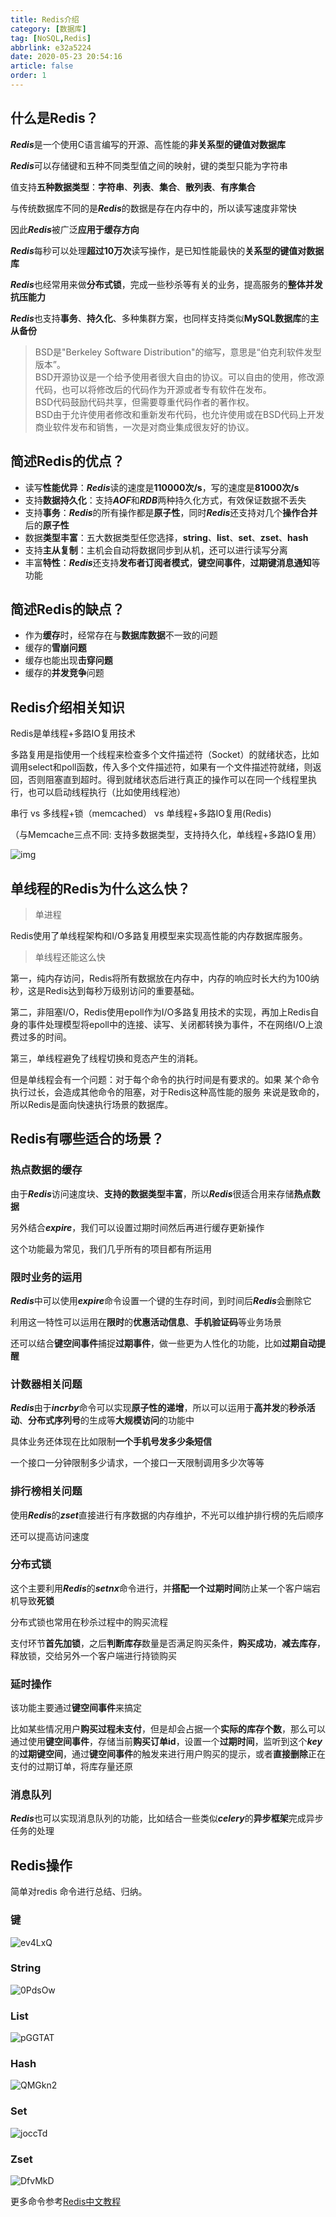 ```yaml
---
title: Redis介绍
category: [数据库]
tag: [NoSQL,Redis]
abbrlink: e32a5224
date: 2020-05-23 20:54:16
article: false
order: 1
---
```


## 什么是Redis​？​

***Redis***是一个使用C语言编写的开源、高性能的**非关系型的键值对数据库**

***Redis***可以存储键和五种不同类型值之间的映射，键的类型只能为字符串

值支持**五种数据类型**：**字符串**、**列表**、**集合**、**散列表**、**有序集合**

与传统数据库不同的是***Redis***的数据是存在内存中的，所以读写速度非常快

因此***Redis***被广泛**应用于缓存方向**

***Redis***每秒可以处理**超过10万次**读写操作，是已知性能最快的**关系型的键值对数据库**

***Redis***也经常用来做**分布式锁**，完成一些秒杀等有关的业务，提高服务的**整体并发抗压能力**

***Redis***也支持**事务**、**持久化**、多种集群方案，也同样支持类似**MySQL数据库**的**主从备份**

> BSD是"Berkeley Software Distribution"的缩写，意思是“伯克利软件发型版本”。  
> BSD开源协议是一个给予使用者很大自由的协议。可以自由的使用，修改源代码，也可以将修改后的代码作为开源或者专有软件在发布。  
> BSD代码鼓励代码共享，但需要尊重代码作者的著作权。  
> BSD由于允许使用者修改和重新发布代码，也允许使用或在BSD代码上开发商业软件发布和销售，一次是对商业集成很友好的协议。

## **简述Redis的优点？**

* 读写**性能优异**：***Redis***读的速度是**110000次/s**，写的速度是**81000次/s**
* 支持**数据持久化**：支持***AOF***和***RDB***两种持久化方式，有效保证数据不丢失
* 支持**事务**：***Redis***的所有操作都是**原子性**，同时***Redis***还支持对几个**操作合并**后的**原子性**
* 数据**类型丰富**：五大数据类型任您选择，**string**、**list**、**set**、**zset**、**hash**
* 支持**主从复制**：主机会自动将数据同步到从机，还可以进行读写分离
* 丰富**特性**：***Redis***还支持**发布者订阅者模式**，**键空间事件**，**过期键消息通知**等功能

## **简述Redis的缺点？**

* 作为**缓存**时，经常存在与**数据库数据**不一致的问题
* 缓存的**雪崩问题**
* 缓存也能出现**击穿问题**
* 缓存的**并发竞争**问题

## Redis介绍相关知识

Redis是单线程+多路IO复用技术

多路复用是指使用一个线程来检查多个文件描述符（Socket）的就绪状态，比如调用select和poll函数，传入多个文件描述符，如果有一个文件描述符就绪，则返回，否则阻塞直到超时。得到就绪状态后进行真正的操作可以在同一个线程里执行，也可以启动线程执行（比如使用线程池）

串行  vs  多线程+锁（memcached） vs  单线程+多路IO复用(Redis)

（与Memcache三点不同: 支持多数据类型，支持持久化，单线程+多路IO复用）

​![img](assets/wpsMOQK0A-20230617203947-h3vaoij.png)​

## 单线程的Redis为什么这么快？

> 单进程

Redis使用了单线程架构和I/O多路复用模型来实现高性能的内存数据库服务。

> 单线程还能这么快

第一，纯内存访问，Redis将所有数据放在内存中，内存的响应时长大约为100纳秒，这是Redis达到每秒万级别访问的重要基础。

第二，非阻塞I/O，Redis使用epoll作为I/O多路复用技术的实现，再加上Redis自身的事件处理模型将epoll中的连接、读写、关闭都转换为事件，不在网络I/O上浪费过多的时间。

第三，单线程避免了线程切换和竞态产生的消耗。

但是单线程会有一个问题：对于每个命令的执行时间是有要求的。如果 某个命令执行过长，会造成其他命令的阻塞，对于Redis这种高性能的服务 来说是致命的，所以Redis是面向快速执行场景的数据库。

## **Redis有哪些适合的场景？**

### **热点数据的缓存**

由于***Redis***访问速度块、**支持的数据类型丰富**，所以***Redis***很适合用来存储**热点数据**

另外结合***expire***，我们可以设置过期时间然后再进行缓存更新操作

这个功能最为常见，我们几乎所有的项目都有所运用

### **限时业务的运用**

***Redis***中可以使用***expire***命令设置一个键的生存时间，到时间后***Redis***会删除它

利用这一特性可以运用在**限时**的**优惠活动信息**、**手机验证码**等业务场景

还可以结合**键空间事件**捕捉**过期事件**，做一些更为人性化的功能，比如**过期自动提醒**

### **计数器相关问题**

***Redis***由于***incrby***命令可以实现**原子性的递增**，所以可以运用于**高并发**的**秒杀活动**、**分布式序列号**的生成等**大规模访问**的功能中

具体业务还体现在比如限制**一个手机号发多少条短信**

一个接口一分钟限制多少请求，一个接口一天限制调用多少次等等

### **排行榜相关问题**

使用***Redis***的***zset***直接进行有序数据的内存维护，不光可以维护排行榜的先后顺序

还可以提高访问速度

### **分布式锁**

这个主要利用***Redis***的***setnx***命令进行，并**搭配一个过期时间**防止某一个客户端宕机导致**死锁**

分布式锁也常用在秒杀过程中的购买流程

支付环节**首先加锁**，之后**判断库存**数量是否满足购买条件，**购买成功**，**减去库存**，释放锁，交给另外一个客户端进行持锁购买

### **延时操作**

该功能主要通过**键空间事件**来搞定

比如某些情况用户**购买过程未支付**，但是却会占据一个**实际的库存个数**，那么可以通过使用**键空间事件**，存储当前**购买订单id**，设置一个**过期时间**，监听到这个***key***的**过期键空间**，通过**键空间事件**的触发来进行用户购买的提示，或者**直接删除**正在支付的过期订单，将库存量还原

### **消息队列**

***Redis***也可以实现消息队列的功能，比如结合一些类似***celery***的**异步框架**完成异步任务的处理

## Redis操作

简单对redis 命令进行总结、归纳。

### 键

![ev4LxQ](assets/net-img-ev4LxQ-20231211104955-0kcd91k.png)

### String

![0PdsOw](assets/net-img-0PdsOw-20231211104955-id83pw3.png)

### List

![pGGTAT](assets/net-img-pGGTAT-20231211104956-2fr5xmh.png)

### Hash

![QMGkn2](assets/net-img-QMGkn2-20231211104956-2b5hpso.png)

### Set

![joccTd](assets/net-img-joccTd-20231211104957-0ferbm9.png)

### Zset

![DfvMkD](assets/net-img-DfvMkD-20231211104957-re0b9oa.jpg)

更多命令参考[Redis中文教程](https://redis.com.cn/documentation.html)

‍
